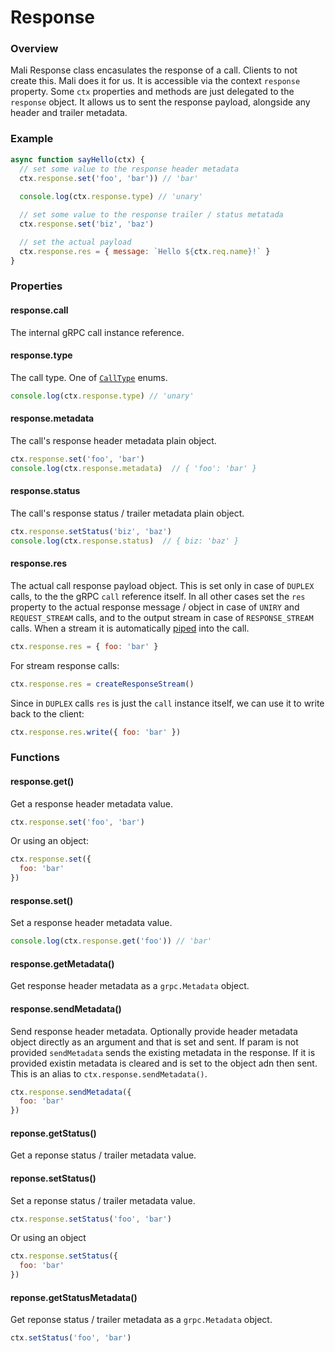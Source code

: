 # Response

### Overview

Mali Response class encasulates the response of a call. Clients to not create this. Mali does it for us. It is accessible via the context `response` property. Some `ctx` properties and methods are just delegated to the `response` object. It allows us to sent the response payload, alongside any header and trailer metadata.

### Example

```js
async function sayHello(ctx) {
  // set some value to the response header metadata
  ctx.response.set('foo', 'bar')) // 'bar'
  
  console.log(ctx.response.type) // 'unary'

  // set some value to the response trailer / status metatada
  ctx.response.set('biz', 'baz')

  // set the actual payload
  ctx.response.res = { message: `Hello ${ctx.req.name}!` }
}
```

### Properties

#### response.call

The internal gRPC call instance reference.

#### response.type

The call type. One of [`CallType`](https://mali.github.io/mali-call-types) enums.

```js
console.log(ctx.response.type) // 'unary'
```

#### response.metadata

The call's response header metadata plain object.

```js
ctx.response.set('foo', 'bar')
console.log(ctx.response.metadata)  // { 'foo': 'bar' }
```

#### response.status

The call's response status / trailer metadata plain object.

```js
ctx.response.setStatus('biz', 'baz')
console.log(ctx.response.status)  // { biz: 'baz' }
```

#### response.res

The actual call response payload object.
This is set only in case of `DUPLEX` calls, to the the gRPC `call` reference itself.
In all other cases set the `res` property to the actual response message / object in case of `UNIRY` and `REQUEST_STREAM` calls, and to the output stream in case of `RESPONSE_STREAM` calls. 
When a stream it is automatically [piped](https://nodejs.org/api/stream.html#stream_event_pipe) into the call.

```js
ctx.response.res = { foo: 'bar' }
```

For stream response calls:

```js
ctx.response.res = createResponseStream()
```

Since in `DUPLEX` calls `res` is just the `call` instance itself, we can use it to write back to the client:

```js
ctx.response.res.write({ foo: 'bar' })
```

### Functions

#### response.get()

Get a response header metadata value.

```js
ctx.response.set('foo', 'bar')
```

Or using an object:

```js
ctx.response.set({
  foo: 'bar'
})
```

#### response.set()

Set a response header metadata value.

```js
console.log(ctx.response.get('foo')) // 'bar'
```

#### response.getMetadata()

Get response header metadata as a `grpc.Metadata` object.

#### response.sendMetadata()

Send response header metadata. Optionally provide header metadata object directly as an argument and that is set and sent. If param is not provided `sendMetadata` sends the existing metadata in the response. If it is provided existin metadata is cleared and is set to the object adn then sent. This is an alias to `ctx.response.sendMetadata()`.

```js
ctx.response.sendMetadata({
  foo: 'bar'
})
```

#### reponse.getStatus()

Get a reponse status / trailer metadata value.

#### reponse.setStatus()

Set a reponse status / trailer metadata value.

```js
ctx.response.setStatus('foo', 'bar')
```

Or using an object

```js
ctx.response.setStatus({
  foo: 'bar'
})
```

#### reponse.getStatusMetadata()

Get reponse status / trailer metadata as a `grpc.Metadata` object.

```js
ctx.setStatus('foo', 'bar')
```
